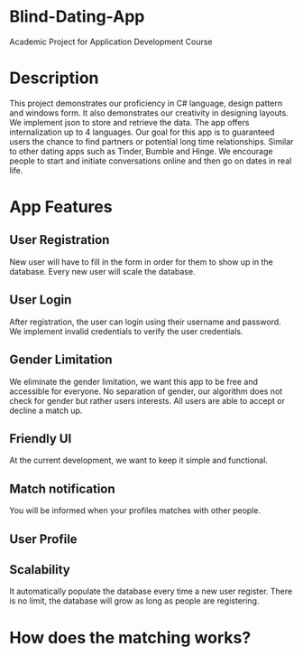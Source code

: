# Blind-Dating-App
 Academic Project for Application Development Course

# Description
This project demonstrates our proficiency in C# language, design pattern and  windows form. It also demonstrates our creativity in designing layouts. We implement json to store and retrieve the data. The app offers internalization up to 4 languages.
Our goal for this app is to guaranteed users the chance to find partners or potential long time relationships. Similar to other dating apps such as Tinder, Bumble and Hinge. We encourage people to start and initiate conversations online and then go on dates in real life.

# App Features
## User Registration
New user will have to fill in the form in order for them to show up in the database. Every new user will scale the database.
## User Login
After registration, the user can login using their username and password. We implement invalid credentials to verify the user credentials.
## Gender Limitation
We eliminate the gender limitation, we want this app to be free and accessible for everyone. No separation of gender, our algorithm does not check for gender but rather users interests. All users are able to accept or decline a match up.
## Friendly UI 
At the current development, we want to keep it simple and functional.
## Match notification
You will be informed when your profiles matches with other people.
## User Profile



## Scalability
It automatically populate the database every time a new user register. There is no limit, the database will grow as long as people are registering.

# How does the matching works?
